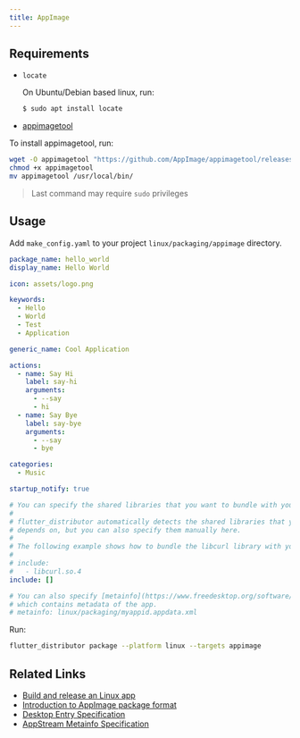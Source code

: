 ```yaml
---
title: AppImage
---
```


## Requirements

- `locate`

  On Ubuntu/Debian based linux, run:
  ```bash
  $ sudo apt install locate
  ```
- [appimagetool](https://github.com/AppImage/appimagetool)

To install appimagetool, run:

```bash
wget -O appimagetool "https://github.com/AppImage/appimagetool/releases/download/continuous/appimagetool-x86_64.AppImage"
chmod +x appimagetool
mv appimagetool /usr/local/bin/
```

> Last command may require `sudo` privileges

## Usage

Add `make_config.yaml` to your project `linux/packaging/appimage` directory.

```yaml
package_name: hello_world
display_name: Hello World

icon: assets/logo.png

keywords:
  - Hello
  - World
  - Test
  - Application

generic_name: Cool Application

actions:
  - name: Say Hi
    label: say-hi
    arguments:
      - --say
      - hi
  - name: Say Bye
    label: say-bye
    arguments:
      - --say
      - bye

categories:
  - Music

startup_notify: true

# You can specify the shared libraries that you want to bundle with your app
#
# flutter_distributor automatically detects the shared libraries that your app
# depends on, but you can also specify them manually here.
# 
# The following example shows how to bundle the libcurl library with your app.
#
# include:
#   - libcurl.so.4
include: []

# You can also specify [metainfo](https://www.freedesktop.org/software/appstream/metainfocreator/#/) file
# which contains metadata of the app.
# metainfo: linux/packaging/myappid.appdata.xml
```

Run:

```bash
flutter_distributor package --platform linux --targets appimage
```

## Related Links

- [Build and release an Linux app](https://docs.flutter.dev/deployment/linux)
- [Introduction to AppImage package format](https://docs.appimage.org/)
- [Desktop Entry Specification](https://specifications.freedesktop.org/desktop-entry-spec/desktop-entry-spec-latest.html)
- [AppStream Metainfo Specification](https://www.freedesktop.org/software/appstream/docs/chap-Metadata.html)
